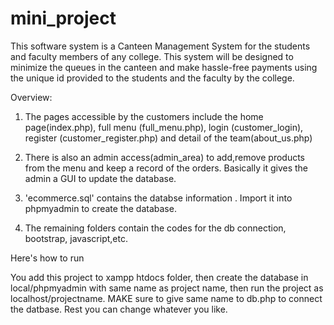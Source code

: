 # mini_project
 
This software system is a Canteen Management System for the students and faculty members of any college. This system will be designed to minimize the queues in the canteen and make hassle-free  payments using the unique id provided to the students and the faculty by the college.

Overview:
1. The pages accessible by the customers include the home page(index.php), full menu (full_menu.php), login (customer_login), register (customer_register.php) and detail of the team(about_us.php)

2. There is also an admin access(admin_area) to add,remove products from the menu and keep a record of the orders. Basically it gives
    the admin a GUI to update the database.

3.  'ecommerce.sql' contains the databse information . Import it into phpmyadmin to create the database.

4. The remaining folders contain the codes for the db connection, bootstrap, javascript,etc.




Here's how to run

You add this project to xampp htdocs folder, then create the database in local/phpmyadmin with same name as project name, then run the project as localhost/projectname. MAKE sure to give same name to db.php to connect the datbase. Rest you can change whatever you like. 
